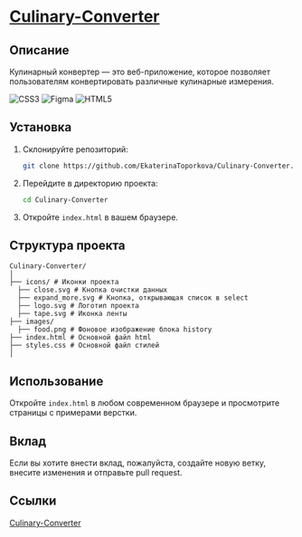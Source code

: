 # [Culinary-Converter](https://ekaterinatoporkova.github.io/Culinary-Converter/)

## Описание

Кулинарный конвертер — это веб-приложение, которое позволяет пользователям конвертировать различные кулинарные измерения.

![CSS3](https://img.shields.io/badge/css3-%231572B6.svg?style=for-the-badge&logo=css3&logoColor=white) ![Figma](https://img.shields.io/badge/figma-%23F24E1E.svg?style=for-the-badge&logo=figma&logoColor=white) ![HTML5](https://img.shields.io/badge/html5-%23E34F26.svg?style=for-the-badge&logo=html5&logoColor=white) 

## Установка

1. Склонируйте репозиторий:
    ```sh
    git clone https://github.com/EkaterinaToporkova/Culinary-Converter.git
    ```
2. Перейдите в директорию проекта:
    ```sh
    cd Culinary-Converter
    ```
3. Откройте `index.html` в вашем браузере.

## Структура проекта

```
Culinary-Converter/
│
├── icons/ # Иконки проекта
  ├── close.svg # Кнопка очистки данных
  ├── expand_more.svg # Кнопка, открывающая список в select
  ├── logo.svg # Логотип проекта
  ├── tape.svg # Иконка ленты
├── images/
  ├── food.png # Фоновое изображение блока history
├── index.html # Основной файл html
├── styles.css # Основной файл стилей
│
```

## Использование

Откройте `index.html` в любом современном браузере и просмотрите страницы с примерами верстки.

## Вклад

Если вы хотите внести вклад, пожалуйста, создайте новую ветку, внесите изменения и отправьте pull request.

## Ссылки
[Culinary-Converter](https://ekaterinatoporkova.github.io/Culinary-Converter/)
